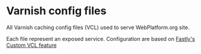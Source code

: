 # Varnish config files

All Varnish caching config files (VCL) used to serve WebPlatform.org site.

Each file represent an exposed service. Configuration are based on [Fastly's Custom VCL feature](http://docs.fastly.com/guides/21835572/23206371)
